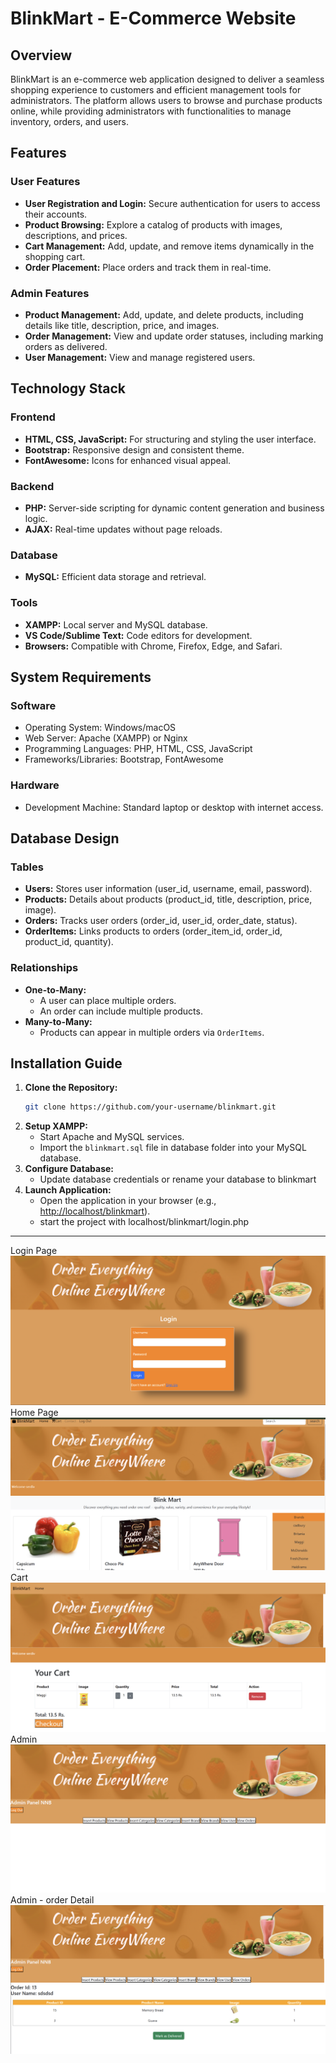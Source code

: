 # BlinkMart - E-Commerce Website

## Overview

BlinkMart is an e-commerce web application designed to deliver a seamless shopping experience to customers and efficient management tools for administrators. The platform allows users to browse and purchase products online, while providing administrators with functionalities to manage inventory, orders, and users.


## Features

### User Features

- **User Registration and Login:** Secure authentication for users to access their accounts.
- **Product Browsing:** Explore a catalog of products with images, descriptions, and prices.
- **Cart Management:** Add, update, and remove items dynamically in the shopping cart.
- **Order Placement:** Place orders and track them in real-time.

### Admin Features

- **Product Management:** Add, update, and delete products, including details like title, description, price, and images.
- **Order Management:** View and update order statuses, including marking orders as delivered.
- **User Management:** View and manage registered users.


## Technology Stack

### Frontend

- **HTML, CSS, JavaScript:** For structuring and styling the user interface.
- **Bootstrap:** Responsive design and consistent theme.
- **FontAwesome:** Icons for enhanced visual appeal.

### Backend

- **PHP:** Server-side scripting for dynamic content generation and business logic.
- **AJAX:** Real-time updates without page reloads.

### Database

- **MySQL:** Efficient data storage and retrieval.

### Tools

- **XAMPP:** Local server and MySQL database.
- **VS Code/Sublime Text:** Code editors for development.
- **Browsers:** Compatible with Chrome, Firefox, Edge, and Safari.


## System Requirements

### Software

- Operating System: Windows/macOS
- Web Server: Apache (XAMPP) or Nginx
- Programming Languages: PHP, HTML, CSS, JavaScript
- Frameworks/Libraries: Bootstrap, FontAwesome

### Hardware

- Development Machine: Standard laptop or desktop with internet access.


## Database Design

### Tables

- **Users:** Stores user information (user\_id, username, email, password).
- **Products:** Details about products (product\_id, title, description, price, image).
- **Orders:** Tracks user orders (order\_id, user\_id, order\_date, status).
- **OrderItems:** Links products to orders (order\_item\_id, order\_id, product\_id, quantity).

### Relationships

- **One-to-Many:**
  - A user can place multiple orders.
  - An order can include multiple products.
- **Many-to-Many:**
  - Products can appear in multiple orders via `OrderItems`.


## Installation Guide

1. **Clone the Repository:**
   ```bash
   git clone https://github.com/your-username/blinkmart.git
   ```
2. **Setup XAMPP:**
   - Start Apache and MySQL services.
   - Import the `blinkmart.sql`  file in database folder into your MySQL database.
3. **Configure Database:**
   - Update database credentials or rename your database to blinkmart
4. **Launch Application:**
   - Open the application in your browser (e.g., [http://localhost/blinkmart](http://localhost/blinkmart)).
   - start the project with localhost/blinkmart/login.php

---
Login Page 
![alt text](image.png)
Home Page 
![alt text](image-2.png)
Cart 
![alt text](image-1.png)
Admin
![alt text](image-3.png)
Admin - order Detail
![alt text](image-4.png)